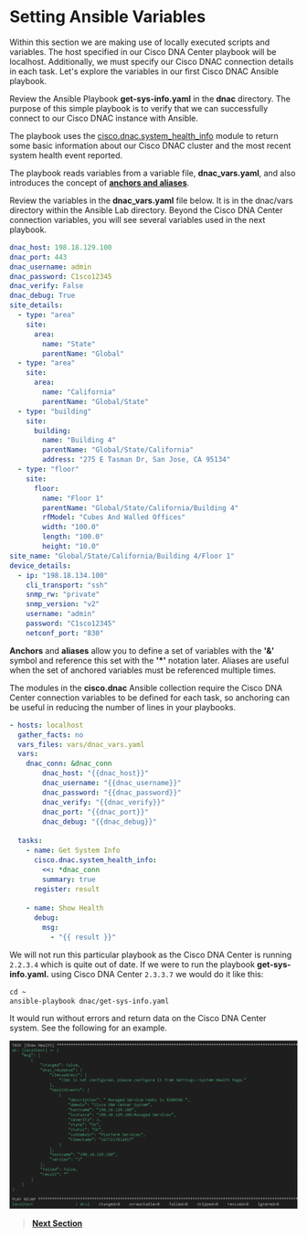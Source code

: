 # Setting Ansible Variables

Within this section we are making use of locally executed scripts and variables. The host specified in our Cisco DNA Center playbook will be localhost. Additionally, we must specify our Cisco DNAC connection details in each task. Let's explore the variables in our first Cisco DNAC Ansible playbook.

Review the Ansible Playbook **get-sys-info.yaml** in the **dnac** directory. The purpose of this simple playbook is to verify that we can successfully connect to our Cisco DNAC instance with Ansible. 

The playbook uses the [cisco.dnac.system_health_info](https://docs.ansible.com/ansible/latest/collections/cisco/dnac/system_health_info_module.html#ansible-collections-cisco-dnac-system-health-info-module) module to return some basic information about our Cisco DNAC cluster and the most recent system health event reported.

The playbook reads variables from a variable file, **dnac_vars.yaml**, and also introduces the concept of [**anchors and aliases**](https://docs.ansible.com/ansible/latest/playbook_guide/playbooks_advanced_syntax.html#yaml-anchors-and-aliases-sharing-variable-values).

Review the variables in the **dnac_vars.yaml** file below. It is in the dnac/vars directory within the Ansible Lab directory. Beyond the Cisco DNA Center connection variables, you will see several variables used in the next playbook.

```YAML
dnac_host: 198.18.129.100
dnac_port: 443
dnac_username: admin
dnac_password: C1sco12345
dnac_verify: False
dnac_debug: True 
site_details:
  - type: "area"
    site:
      area:
        name: "State"
        parentName: "Global"
  - type: "area"
    site:
      area:
        name: "California"
        parentName: "Global/State"
  - type: "building"
    site:
      building:
        name: "Building 4"
        parentName: "Global/State/California"
        address: "275 E Tasman Dr, San Jose, CA 95134"
  - type: "floor"
    site:
      floor:
        name: "Floor 1"
        parentName: "Global/State/California/Building 4"
        rfModel: "Cubes And Walled Offices"
        width: "100.0"
        length: "100.0"
        height: "10.0" 
site_name: "Global/State/California/Building 4/Floor 1"
device_details:
  - ip: "198.18.134.100"
    cli_transport: "ssh"
    snmp_rw: "private"
    snmp_version: "v2"
    username: "admin"
    password: "C1sco12345"
    netconf_port: "830"
```

**Anchors** and **aliases** allow you to define a set of variables with the **'&'** symbol and reference this set with the **'*'** notation later. Aliases are useful when the set of anchored variables must be referenced multiple times. 

The modules in the **cisco.dnac** Ansible collection require the Cisco DNA Center connection variables to be defined for each task, so anchoring can be useful in reducing the number of lines in your playbooks.

```YAML
- hosts: localhost
  gather_facts: no
  vars_files: vars/dnac_vars.yaml
  vars:
    dnac_conn: &dnac_conn
        dnac_host: "{{dnac_host}}"
        dnac_username: "{{dnac_username}}"
        dnac_password: "{{dnac_password}}"
        dnac_verify: "{{dnac_verify}}"
        dnac_port: "{{dnac_port}}"
        dnac_debug: "{{dnac_debug}}" 
      
  tasks:
    - name: Get System Info
      cisco.dnac.system_health_info:
        <<: *dnac_conn
        summary: true
      register: result

    - name: Show Health
      debug:
        msg:
          - "{{ result }}"
```

We will not run this particular playbook as the Cisco DNA Center is running `2.2.3.4` which is quite out of date. If we were to run the playbook **get-sys-info.yaml.** using Cisco DNA Center `2.3.3.7` we would do it like this:

```SHELL
cd ~
ansible-playbook dnac/get-sys-info.yaml
```

It would run without errors and return data on the Cisco DNA Center system. See the following for an example. 

![json](./images/get_sys_info.png?raw=true "Import JSON")

> [**Next Section**](06-add-devices.md)
